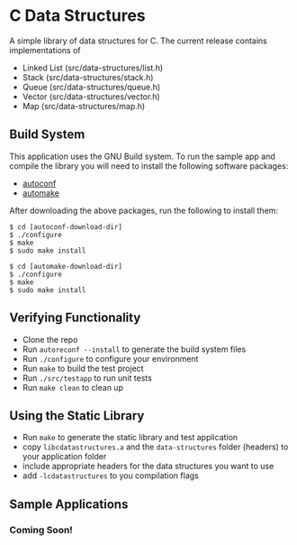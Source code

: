 # C Data Structures

A simple library of data structures for C. The current release contains implementations of

* Linked List (src/data-structures/list.h)
* Stack (src/data-structures/stack.h)
* Queue (src/data-structures/queue.h)
* Vector (src/data-structures/vector.h)
* Map (src/data-structures/map.h)

## Build System

This application uses the GNU Build system. To run the sample app and compile the library you will need to install the following software packages:

* [autoconf](http://ftp.gnu.org/gnu/autoconf/)
* [automake](http://ftp.gnu.org/gnu/automake/)

After downloading the above packages, run the following to install them:

	$ cd [autoconf-download-dir]
	$ ./configure
	$ make
	$ sudo make install

	$ cd [automake-download-dir]
	$ ./configure
	$ make
	$ sudo make install	

## Verifying Functionality

* Clone the repo
* Run `autoreconf --install` to generate the build system files
* Run `./configure` to configure your environment
* Run `make` to build the test project
* Run `./src/testapp` to run unit tests
* Run `make clean` to clean up

## Using the Static Library

* Run `make` to generate the static library and test application
* copy `libcdatastructures.a` and the `data-structures` folder (headers) to your application folder
* include appropriate headers for the data structures you want to use
* add `-lcdatastructures` to you compilation flags

## Sample Applications

### Coming Soon!